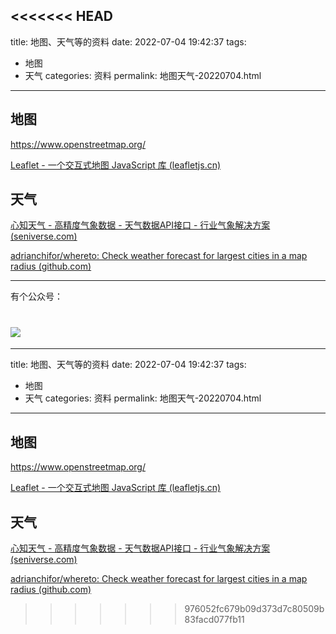 <<<<<<< HEAD
---
title: 地图、天气等的资料
date: 2022-07-04 19:42:37
tags:
- 地图
- 天气
categories: 资料
permalink: 地图天气-20220704.html
---





## 地图

https://www.openstreetmap.org/

[Leaflet - 一个交互式地图 JavaScript 库 (leafletjs.cn)](https://leafletjs.cn/)

## 天气

[心知天气 - 高精度气象数据 - 天气数据API接口 - 行业气象解决方案 (seniverse.com)](https://www.seniverse.com/)

[adrianchifor/whereto: Check weather forecast for largest cities in a map radius (github.com)](https://github.com/adrianchifor/whereto)

---

有个公众号：

![](https://hefengbao.github.io/assets/images/eyeswap.jpg)
=======
---
title: 地图、天气等的资料
date: 2022-07-04 19:42:37
tags:
- 地图
- 天气
categories: 资料
permalink: 地图天气-20220704.html
---





## 地图

https://www.openstreetmap.org/

[Leaflet - 一个交互式地图 JavaScript 库 (leafletjs.cn)](https://leafletjs.cn/)

## 天气

[心知天气 - 高精度气象数据 - 天气数据API接口 - 行业气象解决方案 (seniverse.com)](https://www.seniverse.com/)

[adrianchifor/whereto: Check weather forecast for largest cities in a map radius (github.com)](https://github.com/adrianchifor/whereto)

>>>>>>> 976052fc679b09d373d7c80509b83facd077fb11
